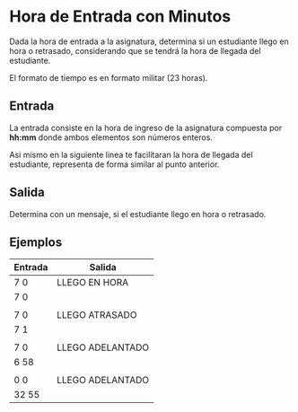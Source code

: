 # Hora de Entrada con Minutos

Dada la hora de entrada a la asignatura, determina si un estudiante llego en hora o retrasado, considerando que se tendrá la hora de llegada del estudiante.

El formato de tiempo es en formato militar (23 horas).

## Entrada

La entrada consiste en la hora de ingreso de la asignatura compuesta por **hh:mm** donde ambos elementos son números enteros.

Asi mismo en la siguiente linea te facilitaran la hora de llegada del estudiante, representa de forma similar al punto anterior.

## Salida

Determina con un mensaje, si el estudiante llego en hora o retrasado.

## Ejemplos

|Entrada| Salida |
|--|--|
| 7 0 | LLEGO EN HORA |
|  7 0|  |
|  |  |
| 7 0 |  		LLEGO ATRASADO|
|  7 1|  |
|  |  |
| 7 0 | LLEGO ADELANTADO |
| 6 58 |  |
|  |  |
|  0 0|  LLEGO ADELANTADO|
|  32 55|  |

